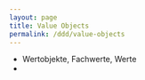 ```yaml
---
layout: page
title: Value Objects
permalink: /ddd/value-objects
---
```


- Wertobjekte, Fachwerte, Werte
- 